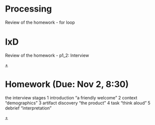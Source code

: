 # Processing

Review of the homework - for loop

# IxD

Review of the homework - p1_2: Interview

[+](http://www.dan.sv.it/teaching/ixd307f17/#d3Nov)


# Homework (Due: Nov 2, 8:30)

the interview stages
1 introduction “a friendly welcome”
2 context “demographics”
3 artifact discovery “the product”
4 task “think aloud”
5 debrief “interpretation”

[+](http://www.dan.sv.it/teaching/ixd307f17/p2-5.htm)



